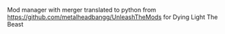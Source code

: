 Mod manager with merger translated to python from https://github.com/metalheadbangg/UnleashTheMods for Dying Light The Beast
